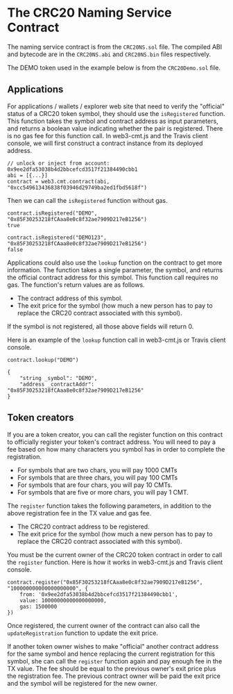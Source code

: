 # The CRC20 Naming Service Contract

The naming service contract is from the `CRC20NS.sol` file. The compiled ABI and bytecode are in the `CRC20NS.abi` and `CRC20NS.bin` files respectively.

The DEMO token used in the example below is from the `CRC20Demo.sol` file.

## Applications 

For applications / wallets / explorer web site that need to verify the "official" status of a CRC20 token symbol, they should use the `isRegistered` function. This function takes the symbol and contract address as input parameters, and returns a boolean value indicating whether the pair is registered. There is no gas fee for this function call. In web3-cmt.js and the Travis client console, we will first construct a contract instance from its deployed address. 

```
// unlock or inject from account: 0x9ee2dfa53038b4d2bbcefcd3517f21384490cbb1
abi = [{...}]
contract = web3.cmt.contract(abi, "0xcc549613436838f03946d29749ba2ed1fbd5618f")
```

Then we can call the `isRegistered` function without gas.

```
contract.isRegistered("DEMO", "0x85F30253218fCAaa8e0c8f32ae7909D217eB1256")
true

contract.isRegistered("DEMO123", "0x85F30253218fCAaa8e0c8f32ae7909D217eB1256")
false
```

Applications could also use the `lookup` function on the contract to get more information. The function takes a single parameter, the symbol, and returns the official contract address for this symbol. This function call requires no gas. The function's return values are as follows. 

* The contract address of this symbol.
* The exit price for the symbol (how much a new person has to pay to replace the CRC20 contract associated with this symbol). 

If the symbol is not registered, all those above fields will return 0.

Here is an example of the `lookup` function call in web3-cmt.js or Travis client console. 

```
contract.lookup("DEMO")

{
	"string _symbol": "DEMO",
	"address _contractAddr": "0x85F30253218fCAaa8e0c8f32ae7909D217eB1256"
}
```

## Token creators

If you are a token creator, you can call the register function on this contract to officially register your token's contract address. You will need to pay a fee based on how many characters you symbol has in order to complete the registration. 

* For symbols that are two chars, you will pay 1000 CMTs
* For symbols that are three chars, you will pay 100 CMTs
* For symbols that are four chars, you will pay 10 CMTs. 
* For symbols that are five or more chars, you will pay 1 CMT. 

The `register` function takes the following parameters, in addition to the above registration fee in the TX value and gas fee. 

* The CRC20 contract address to be registered.
* The exit price for the symbol (how much a new person has to pay to replace the CRC20 contract associated with this symbol). 

You must be the current owner of the CRC20 token contract in order to call the `register` function. Here is how it works in web3-cmt.js and Travis client console. 


```
contract.register("0x85F30253218fCAaa8e0c8f32ae7909D217eB1256", "100000000000000000000", {
    from: '0x9ee2dfa53038b4d2bbcefcd3517f21384490cbb1',
    value: 10000000000000000000,
    gas: 1500000
})
```

Once registered, the current owner of the contract can also call the `updateRegistration` function to update the exit price. 

If another token owner wishes to make "official" another contract address for the same symbol and hence replacing the current registration for this symbol, she can call the `register` function again and pay enough fee in the TX value. The fee should be equal to the previous owner's exit price plus the registration fee. The previous contract owner will be paid the exit price and the symbol will be registered for the new owner. 



